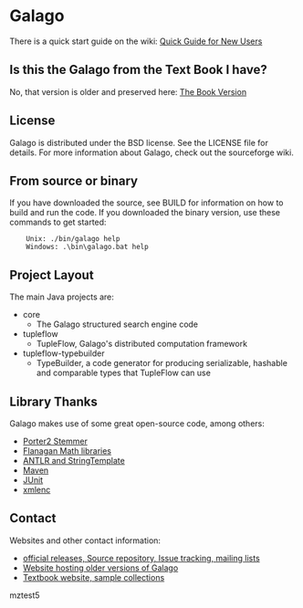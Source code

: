 # Galago

There is a quick start guide on the wiki: [Quick Guide for New Users](https://sourceforge.net/p/lemur/wiki/Galago:%20Quick%20Guide%20for%20New%20Users/)

## Is this the Galago from the Text Book I have?

No, that version is older and preserved here: [The Book Version](http://ciir.cs.umass.edu/downloads/SearchEnginesGalagoCode/)

## License
Galago is distributed under the BSD license.  See the LICENSE file for details.
For more information about Galago, check out the sourceforge wiki.

## From source or binary
If you have downloaded the source, see BUILD for information on how to build and run the code.  If you downloaded the binary version, use these commands to get started:

        Unix: ./bin/galago help
        Windows: .\bin\galago.bat help

## Project Layout
The main Java projects are:

- core
  - The Galago structured search engine code
- tupleflow
  - TupleFlow, Galago's distributed computation framework
- tupleflow-typebuilder
  - TypeBuilder, a code generator for producing serializable, hashable and comparable types that TupleFlow can use

## Library Thanks

Galago makes use of some great open-source code, among others:

- [Porter2 Stemmer](http://snowball.tartarus.org)
- [Flanagan Math libraries](http://www.ee.ucl.ac.uk/~mflanaga/java/)
- [ANTLR and StringTemplate](http://www.antlr.org)
- [Maven](http://maven.apache.org)
- [JUnit](http://www.junit.org)
- [xmlenc](http://xmlenc.sourceforge.net/)

## Contact

Websites and other contact information:

- [official releases, Source repository, Issue tracking, mailing lists](http://sourceforge.net/projects/lemur/)
- [Website hosting older versions of Galago](http://lemurproject.org)
- [Textbook website, sample collections](http://www.search-engines-book.com)

mztest5